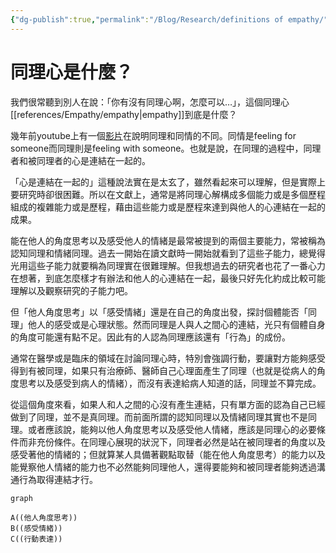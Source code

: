 ```yaml
---
{"dg-publish":true,"permalink":"/Blog/Research/definitions of empathy/","title":"同理心也是多元","tags":["blog","empathy"],"created":"2021-12-10","updated":""}
---
```



# 同理心是什麼？

我們很常聽到別人在說：「你有沒有同理心啊，怎麼可以…」，這個同理心[[references/Empathy/empathy\|empathy]]到底是什麼？

幾年前youtube上有一個[影片](https://youtu.be/1Evwgu369Jw)在說明同理和同情的不同。同情是feeling for someone而同理則是feeling with someone。也就是說，在同理的過程中，同理者和被同理者的心是連結在一起的。

「心是連結在一起的」這種說法實在是太玄了，雖然看起來可以理解，但是實際上要研究時卻很困難。所以在文獻上，通常是將同理心解構成多個能力或是多個歷程組成的複雜能力或是歷程，藉由這些能力或是歷程來達到與他人的心連結在一起的成果。

能在他人的角度思考以及感受他人的情緒是最常被提到的兩個主要能力，常被稱為認知同理和情緒同理。過去一開始在讀文獻時一開始就看到了這些子能力，總覺得光用這些子能力就要稱為同理實在很難理解。但我想過去的研究者也花了一番心力在想著，到底怎麼樣才有辦法和他人的心連結在一起，最後只好先化約成比較可能理解以及觀察研究的子能力吧。

但「他人角度思考」以「感受情緒」還是在自己的角度出發，探討個體能否「同理」他人的感受或是心理狀態。然而同理是人與人之間心的連結，光只有個體自身的角度可能還有點不足。因此有的人認為同理應該還有「行為」的成份。

通常在醫學或是臨床的領域在討論同理心時，特別會強調行動，要讓對方能夠感受得到有被同理，如果只有治療師、醫師自己心理面產生了同理（也就是從病人的角度思考以及感受到病人的情緒），而沒有表達給病人知道的話，同理並不算完成。

從這個角度來看，如果人和人之間的心沒有產生連結，只有單方面的認為自己已經做到了同理，並不是真同理。而前面所謂的認知同理以及情緒同理其實也不是同理。或者應該說，能夠以他人角度思考以及感受他人情緒，應該是同理心的必要條件而非充份條件。在同理心展現的狀況下，同理者必然是站在被同理者的角度以及感受著他的情緒的；但就算某人具備著觀點取替（能在他人角度思考）的能力以及能覺察他人情緒的能力也不必然能夠同理他人，還得要能夠和被同理者能夠透過溝通行為取得連結才行。

```mermaid
graph

A((他人角度思考))
B((感受情緒))
C((行動表達))
```

